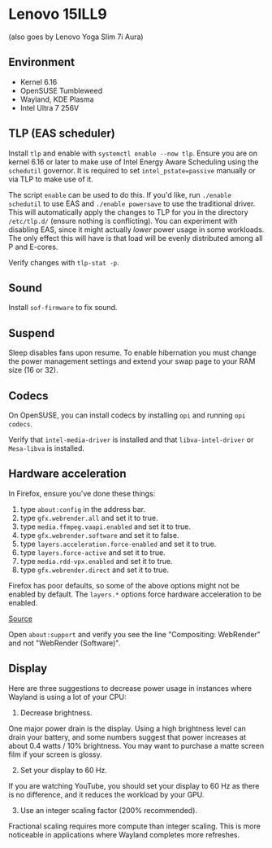 # Lenovo 15ILL9 
(also goes by Lenovo Yoga Slim 7i Aura)

## Environment
* Kernel 6.16
* OpenSUSE Tumbleweed
* Wayland, KDE Plasma
* Intel Ultra 7 256V

## TLP (EAS scheduler)
Install `tlp` and enable with `systemctl enable --now tlp`. Ensure you are on kernel 6.16 or later to make use of Intel Energy Aware Scheduling using the `schedutil` governor. It is required to set `intel_pstate=passive` manually or via TLP to make use of it.

The script `enable` can be used to do this. If you'd like, run `./enable schedutil` to use EAS and `./enable powersave` to use the traditional driver. This will automatically apply the changes to TLP for you in the directory `/etc/tlp.d/` (ensure nothing is conflicting). You can experiment with disabling EAS, since it might actually *lower* power usage in some workloads. The only effect this will have is that load will be evenly distributed among all P and E-cores. 

Verify changes with `tlp-stat -p`.

## Sound
Install `sof-firmware` to fix sound.

## Suspend
Sleep disables fans upon resume. To enable hibernation you must change the power management settings and extend your swap page to your RAM size (16 or 32).

## Codecs
On OpenSUSE, you can install codecs by installing `opi` and running `opi codecs`.

Verify that `intel-media-driver` is installed and that `libva-intel-driver` or `Mesa-libva` is installed.

## Hardware acceleration

In Firefox, ensure you've done these things:

1. type `about:config` in the address bar.
2. type `gfx.webrender.all` and set it to true.
3. type `media.ffmpeg.vaapi.enabled` and set it to true.
4. type `gfx.webrender.software` and set it to false.
5. type `layers.acceleration.force-enabled` and set it to true.
6. type `layers.force-active` and set it to true.
7. type `media.rdd-vpx.enabled` and set it to true.
8. type `gfx.webrender.direct` and set it to true.

Firefox has poor defaults, so some of the above options might not be enabled by default. The `layers.*` options force hardware acceleration to be enabled.

[Source](https://www.reddit.com/r/linux/comments/xcikym/tutorial_how_to_enable_hardware_video/)

Open `about:support` and verify you see the line "Compositing: WebRender" and not "WebRender (Software)".

## Display

Here are three suggestions to decrease power usage in instances where Wayland is using a lot of your CPU:

1. Decrease brightness.

One major power drain is the display. Using a high brightness level can drain your battery, and some numbers suggest that power increases at about 0.4 watts / 10% brightness. You may want to purchase a matte screen film if your screen is glossy.

2. Set your display to 60 Hz.

If you are watching YouTube, you should set your display to 60 Hz as there is no difference, and it reduces the workload by your GPU.

3. Use an integer scaling factor (200% recommended).

Fractional scaling requires more compute than integer scaling. This is more noticeable in applications where Wayland completes more refreshes.
